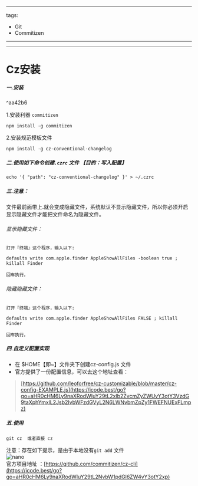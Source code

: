 
---
tags:
 - Git
 - Commitizen
---
---

# Cz安装

##### 一.安装

^aa42b6

1.安装利器 `commitizen`

```
npm install -g commitizen
```

2.安装规范模板文件

```
npm install -g cz-conventional-changelog
```

##### 二.使用如下命令创建`.czrc` 文件 【目的：写入配置】

```
echo '{ "path": "cz-conventional-changelog" }' > ~/.czrc
```

##### 三.注意：

文件最前面带上.就会变成隐藏文件，系统默认不显示隐藏文件，所以你必须开启显示隐藏文件才能把文件命名为隐藏文件。

###### 显示隐藏文件：

```
打开『终端』这个程序，输入以下:

defaults write com.apple.finder AppleShowAllFiles -boolean true ; killall Finder

回车执行。
```

###### 隐藏隐藏文件：

```
打开『终端』这个程序，输入以下:

defaults write com.apple.finder AppleShowAllFiles FALSE ; killall Finder

回车执行。
```

##### 四.自定义配置实现
-   在 $HOME【即~】文件夹下创建cz-config.js 文件
-   官方提供了一份配置信息，可以去这个地址查看：
 > [https://github.com/leoforfree/cz-customizable/blob/master/cz-config-EXAMPLE.js](https://icode.best/go?go=aHR0cHM6Ly9naXRodWIuY29tL2xlb2ZvcmZyZWUvY3otY3VzdG9taXphYmxlL2Jsb2IvbWFzdGVyL2N6LWNvbmZpZy1FWEFNUExFLmpz)

##### 五.使用

```
git cz  或者直接 cz
```

注意：存在如下提示，是由于本地没有`git add` 文件  
![nano](https://img-bc.icode.best/20201113104926100.png)  
官方项目地址 ：[https://github.com/commitizen/cz-cli](https://icode.best/go?go=aHR0cHM6Ly9naXRodWIuY29tL2NvbW1pdGl6ZW4vY3otY2xp)